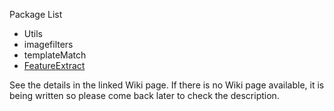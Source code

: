 Package List

  * Utils
  * imagefilters
  * templateMatch
  * [FeatureExtract](FeatureExtraction.md)

See the details in the linked Wiki page. If there is no Wiki page available, it is being written  so please come back later to check the description.